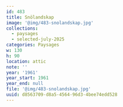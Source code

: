 ```yaml
---
id: 483
title: Snölandskap
image: '@img/483-snolandskap.jpg'
collections:
  - paysages
  - selected-july-2025
categories: Paysages
w: 130
h: 90
location: attic
note: ''
year: '1961'
year_start: 1961
year_end: null
file: '@img/483-snolandskap.jpg'
uuid: d8563709-d8a5-4564-96d3-4bee74edd528
---
```


